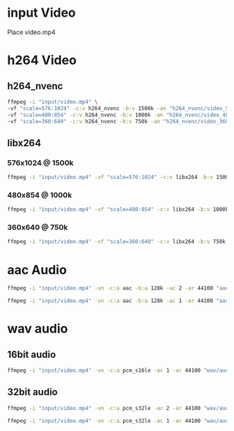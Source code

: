 
# input Video
Place video.mp4

# h264 Video

## h264_nvenc

```sh
ffmpeg -i "input/video.mp4" \
-vf "scale=576:1024" -c:v h264_nvenc -b:v 1500k -an "h264_nvenc/video_576x1024_1500k.mp4" \
-vf "scale=480:854" -c:v h264_nvenc -b:v 1000k -an "h264_nvenc/video_480x854_1000k.mp4" \
-vf "scale=360:640" -c:v h264_nvenc -b:v 750k -an "h264_nvenc/video_360x640_750k.mp4"
```

## libx264

### 576x1024 @ 1500k
```sh
ffmpeg -i "input/video.mp4" -vf "scale=576:1024" -c:v libx264 -b:v 1500k -an "libx264/video_576x1024_1500k.mp4"
```

### 480x854 @ 1000k
```sh
ffmpeg -i "input/video.mp4" -vf "scale=480:854" -c:v libx264 -b:v 1000k -an "libx264/video_480x854_1000k.mp4"
```

### 360x640 @ 750k
```sh
ffmpeg -i "input/video.mp4" -vf "scale=360:640" -c:v libx264 -b:v 750k -an "libx264/video_360x640_750k.mp4"
```

# aac Audio

```sh
ffmpeg -i "input/video.mp4" -vn -c:a aac -b:a 128k -ac 2 -ar 44100 "aac/audio_st.mp4"
```


```sh
ffmpeg -i "input/video.mp4" -vn -c:a aac -b:a 128k -ac 1 -ar 44100 "aac/audio_mono.mp4"
```


# wav audio

## 16bit audio

```sh
ffmpeg -i "input/video.mp4" -vn -c:a pcm_s16le -ac 1 -ar 44100 "wav/audio_mono_44k.wav"
```

## 32bit audio

```sh
ffmpeg -i "input/video.mp4" -vn -c:a pcm_s32le -ac 2 -ar 44100 "wav/audio_32bit_st_44k.wav"
```

```sh
ffmpeg -i "input/video.mp4" -vn -c:a pcm_s32le -ac 1 -ar 44100 "wav/audio_32bit_mono_44k.wav"
```

